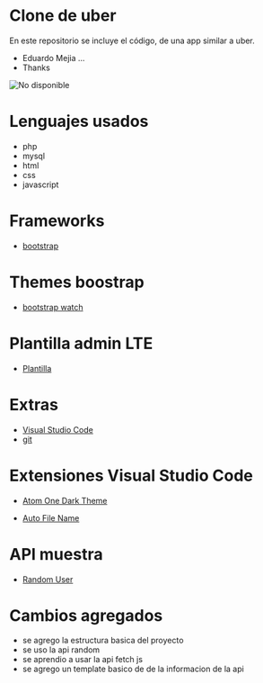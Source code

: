 # Clone de uber 

En este repositorio se incluye el código, de una app similar a uber.
* Eduardo Mejia ...
* Thanks

![No disponible](assets/uber-clone.png)

# Lenguajes usados

* php
* mysql
* html
* css
* javascript 

# Frameworks

* [bootstrap](https://getbootstrap.com/)

# Themes boostrap 

* [bootstrap watch](https://bootswatch.com/)

# Plantilla admin LTE
* [Plantilla](https://adminlte.io/)
# Extras

* [Visual Studio Code](https://code.visualstudio.com/)
* [git](https://git-scm.com/)

# Extensiones Visual Studio Code

* [Atom One Dark Theme](https://marketplace.visualstudio.com/items?itemName=akamud.vscode-theme-onedark)

* [Auto File Name](https://marketplace.visualstudio.com/items?itemName=JerryHong.autofilename)

# API muestra 

* [Random User](https://randomuser.me/)

# Cambios agregados

* se agrego la estructura basica del proyecto
* se uso la api random 
* se aprendio a usar la api fetch js 
* se agrego un template basico de de la informacion de la api 

